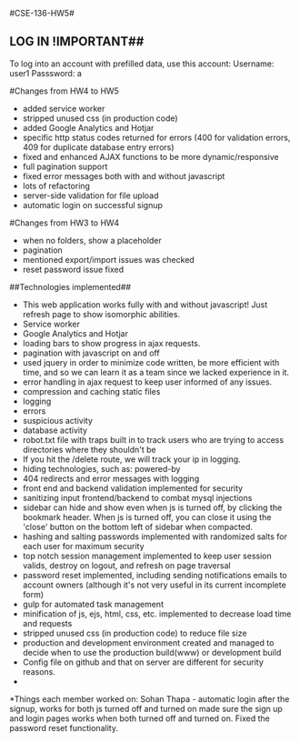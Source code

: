 #CSE-136-HW5#

## LOG IN !IMPORTANT##
To log into an account with prefilled data, use this account: 
Username: user1
Passsword: a


#Changes from HW4 to HW5
 * added service worker
 * stripped unused css (in production code)
 * added Google Analytics and Hotjar
 * specific http status codes returned for errors (400 for validation errors, 409 for duplicate database entry errors)
 * fixed and enhanced AJAX functions to be more dynamic/responsive
 * full pagination support
 * fixed error messages both with and without javascript
 * lots of refactoring
 * server-side validation for file upload
 * automatic login on successful signup

#Changes from HW3 to HW4
 * when no folders, show a placeholder
 * pagination
 * mentioned export/import issues was checked
 * reset password issue fixed


##Technologies implemented##
* This web application works fully with and without javascript! Just refresh page to show isomorphic abilities.
* Service worker
* Google Analytics and Hotjar
* loading bars to show progress in ajax requests. 
* pagination with javascript on and off
* used jquery in order to minimize code written, be more efficient with time, and so we can learn it as a team since we lacked experience in it. 
* error handling in ajax request to keep user informed of any issues.
* compression and caching static files
* logging 
 * errors
 * suspicious activity
 * database activity
* robot.txt file with traps built in to track users who are trying to access directories where they shouldn't be
 * If you hit the /delete route, we will track your ip in logging. 
* hiding technologies, such as: powered-by
* 404 redirects and error messages with logging
* front end and backend validation implemented for security
* sanitizing input frontend/backend to combat mysql injections
* sidebar can hide and show even when js is turned off, by clicking the bookmark header. When js is turned off, you can close it using the 'close' button on the bottom left of sidebar when compacted.
* hashing and salting passwords implemented with randomized salts for each user for maximum security
* top notch session management implemented to keep user session valids, destroy on logout, and refresh on page traversal 
* password reset implemented, including sending notifications emails to account owners (although it's not very useful in its current incomplete form)
* gulp for automated task management
 * minification of js, ejs, html, css, etc. implemented to decrease load time and requests
 * stripped unused css (in production code) to reduce file size
* production and development environment created and managed to decide when to use the production build(www) or development build
* Config file on github and that on server are different for security reasons.
* 
*Things each member worked on:
Sohan Thapa - automatic login after the signup, works for both js turned off and turned on
              made sure the sign up and login pages works when both turned off and turned on.
              Fixed the password reset functionality.
